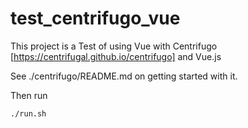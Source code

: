 # test_centrifugo_vue
This project is a Test of using Vue with Centrifugo [https://centrifugal.github.io/centrifugo] and Vue.js

See ./centrifugo/README.md on getting started with it.

Then run
```bash 
./run.sh
```

